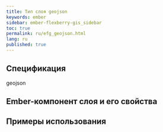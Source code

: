 ```yaml
---
title: Тип слоя geojson
keywords: ember
sidebar: ember-flexberry-gis_sidebar
toc: true
permalink: ru/efg_geojson.html
lang: ru
published: true
---
```


## Спецификация

geojson

## Ember-компонент слоя и его свойства

## Примеры использования
